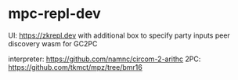 # mpc-repl-dev

UI: https://zkrepl.dev
with additional box to specify party inputs
peer discovery
wasm for GC2PC

interpreter: https://github.com/namnc/circom-2-arithc
2PC: https://github.com/tkmct/mpz/tree/bmr16
